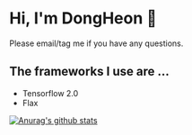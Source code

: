 # Hi, I'm DongHeon 👋

<h>Please email/tag me if you have any questions.</h>  

## The frameworks I use are ...

- Tensorflow 2.0
- Flax


[![Anurag's github stats](https://github-readme-stats.vercel.app/api?username=dslisleedh)](https://github.com/anuraghazra/github-readme-stats)

<!--
**dslisleedh/dslisleedh** is a ✨ _special_ ✨ repository because its `README.md` (this file) appears on your GitHub profile.

Here are some ideas to get you started:

- 🔭 I’m currently working on ...
- 🌱 I’m currently learning ...
- 👯 I’m looking to collaborate on ...
- 🤔 I’m looking for help with ...
- 💬 Ask me about ...
- 📫 How to reach me: ...
- 😄 Pronouns: ...
- ⚡ Fun fact: ...
-->
